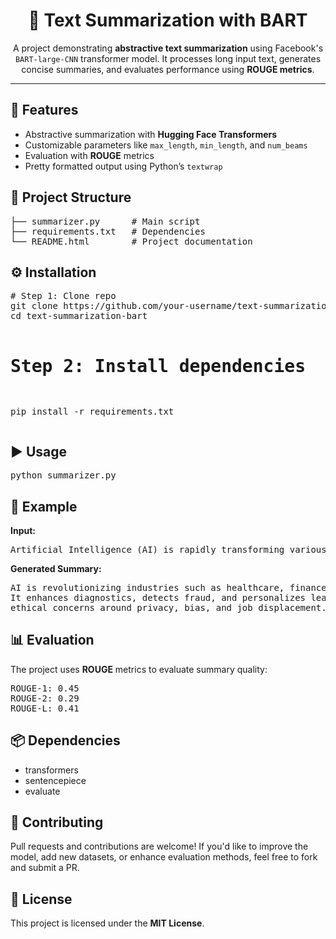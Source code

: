 <h1 align="center">📘 Text Summarization with BART</h1>

<p align="center">
  A project demonstrating <b>abstractive text summarization</b> using Facebook's 
  <code>BART-large-CNN</code> transformer model. It processes long input text, generates
  concise summaries, and evaluates performance using <b>ROUGE metrics</b>.
</p>

<hr>

<h2>🚀 Features</h2>
<ul>
  <li>Abstractive summarization with <b>Hugging Face Transformers</b></li>
  <li>Customizable parameters like <code>max_length</code>, <code>min_length</code>, 
      and <code>num_beams</code></li>
  <li>Evaluation with <b>ROUGE</b> metrics</li>
  <li>Pretty formatted output using Python’s <code>textwrap</code></li>
</ul>

<h2>📂 Project Structure</h2>
<pre>
├── summarizer.py      # Main script
├── requirements.txt   # Dependencies
└── README.html        # Project documentation
</pre>

<h2>⚙️ Installation</h2>
<pre>
# Step 1: Clone repo
git clone https://github.com/your-username/text-summarization-bart.git
cd text-summarization-bart

# Step 2: Install dependencies
pip install -r requirements.txt
</pre>

<h2>▶️ Usage</h2>
<pre>
python summarizer.py
</pre>

<h2>📝 Example</h2>
<p><b>Input:</b></p>
<pre>
Artificial Intelligence (AI) is rapidly transforming various industries...
</pre>

<p><b>Generated Summary:</b></p>
<pre>
AI is revolutionizing industries such as healthcare, finance, and education. 
It enhances diagnostics, detects fraud, and personalizes learning, while raising 
ethical concerns around privacy, bias, and job displacement.
</pre>

<h2>📊 Evaluation</h2>
<p>The project uses <b>ROUGE</b> metrics to evaluate summary quality:</p>
<pre>
ROUGE-1: 0.45
ROUGE-2: 0.29
ROUGE-L: 0.41
</pre>

<h2>📦 Dependencies</h2>
<ul>
  <li>transformers</li>
  <li>sentencepiece</li>
  <li>evaluate</li>
</ul>

<h2>🤝 Contributing</h2>
<p>
Pull requests and contributions are welcome! If you'd like to improve the model, 
add new datasets, or enhance evaluation methods, feel free to fork and submit a PR.
</p>

<h2>📜 License</h2>
<p>
This project is licensed under the <b>MIT License</b>. 
</p>
